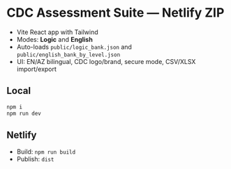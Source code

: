 # CDC Assessment Suite — Netlify ZIP

- Vite React app with Tailwind
- Modes: **Logic** and **English**
- Auto-loads `public/logic_bank.json` and `public/english_bank_by_level.json`
- UI: EN/AZ bilingual, CDC logo/brand, secure mode, CSV/XLSX import/export

## Local
```bash
npm i
npm run dev
```

## Netlify
- Build: `npm run build`
- Publish: `dist`
